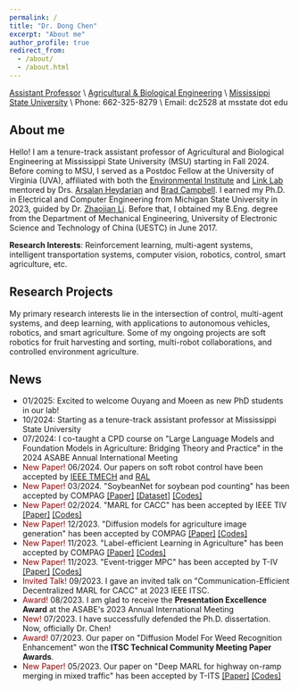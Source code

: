 ```yaml
---
permalink: /
title: "Dr. Dong Chen"
excerpt: "About me"
author_profile: true
redirect_from: 
  - /about/
  - /about.html
---
```


[Assistant Professor]() \\
[Agricultural & Biological Engineering](https://www.abe.msstate.edu/) \\
[Mississippi State University](https://www.msstate.edu/) \\
Phone: 662-325-8279 \\
Email: dc2528 at msstate dot edu

## About me
Hello! I am a tenure-track assistant professor of Agricultural and Biological Engineering at Mississippi State University (MSU) starting in Fall 2024. Before coming to MSU, I served as a Postdoc Fellow at the University of Virginia (UVA), affiliated with both the [Environmental Institute](https://environment.virginia.edu/) and [Link Lab](https://engineering.virginia.edu/link-lab) mentored by Drs. [Arsalan Heydarian](https://engineering.virginia.edu/faculty/arsalan-heydarian) and [Brad Campbell](https://engineering.virginia.edu/faculty/brad-campbell). I earned my Ph.D. in Electrical and Computer Engineering from Michigan State University in 2023, guided by Dr. [Zhaojian Li](https://www.egr.msu.edu/rival/). Before that, I obtained my B.Eng. degree from the Department of Mechanical Engineering, University of Electronic Science and Technology of China (UESTC) in June 2017.

**Research Interests**: Reinforcement learning, multi-agent systems, intelligent transportation systems, computer vision, robotics, control, smart agriculture, etc.

## Research Projects  
My primary research interests lie in the intersection of control, multi-agent systems, and deep learning, with applications to autonomous vehicles, robotics, and smart agriculture. Some of my ongoing projects are soft robotics for fruit harvesting and sorting, multi-robot collaborations, and controlled environment agriculture.

## News 
- <span style="color:darkred"> </span> 01/2025: Excited to welcome Ouyang and Moeen as new PhD students in our lab!
- <span style="color:darkred"> </span> 10/2024: Starting as a tenure-track assistant professor at Mississippi State University
- <span style="color:darkred"> </span> 07/2024: I co-taught a CPD course on "Large Language Models and Foundation Models in Agriculture: Bridging Theory and Practice" in the 2024 ASABE Annual International Meeting
- <span style="color:darkred"> New Paper! </span> 06/2024. Our papers on soft robot control have been accepted by [IEEE TMECH](https://ieeexplore.ieee.org/abstract/document/10554634) and [RAL](https://ieeexplore.ieee.org/document/10597668)
- <span style="color:darkred"> New Paper! </span> 03/2024. "SoybeanNet for soybean pod counting" has been accepted by COMPAG [[Paper]](https://www.sciencedirect.com/science/article/pii/S0168169924002527) [[Dataset]](https://www.kaggle.com/datasets/jiajiali/uav-based-soybean-pod-images) [[Codes]](https://github.com/JiajiaLi04/Soybean-Pod-Counting-from-UAV-Images)
- <span style="color:darkred"> New Paper! </span> 02/2024. "MARL for CACC" has been accepted by IEEE TIV [[Paper]](https://ieeexplore.ieee.org/abstract/document/10443048) [[Codes]](https://github.com/DongChen06/MACACC)
- <span style="color:darkred"> New Paper! </span> 12/2023. "Diffusion models for agriculture image generation" has been accepted by COMPAG [[Paper]](https://www.sciencedirect.com/science/article/pii/S0168169923009055) [[Codes]](https://github.com/DongChen06/DMWeeds)
- <span style="color:darkred"> New Paper! </span> 11/2023. "Label-efficient Learning in Agriculture" has been accepted by COMPAG [[Paper]](https://www.sciencedirect.com/science/article/pii/S0168169923008001) [[Codes]](https://github.com/JiajiaLi04/Label-efficient-in-Agriculture)
- <span style="color:darkred"> New Paper! </span> 11/2023. "Event-trigger MPC" has been accepted by T-IV [[Paper]](https://ieeexplore.ieee.org/document/10306336) [[Codes]](https://github.com/DangFengying/RL-based-event-triggered-MPC)
- <span style="color:darkred"> Invited Talk! </span> 09/2023. I gave an invited talk on "Communication-Efficient Decentralized MARL for CACC" at 2023 IEEE ITSC.
- <span style="color:darkred"> Award! </span> 08/2023. I am glad to receive the **Presentation Excellence Award** at the ASABE's 2023 Annual International Meeting
- <span style="color:darkred"> New! </span> 07/2023. I have successfully defended the Ph.D. dissertation. Now, officially Dr. Chen!
- <span style="color:darkred"> Award! </span> 07/2023. Our paper on "Diffusion Model For Weed Recognition Enhancement" won the **ITSC Technical Community Meeting Paper Awards**.
- <span style="color:darkred"> New Paper! </span> 05/2023.  Our paper on "Deep MARL for highway on-ramp merging in mixed traffic" has been accepted by T-ITS [[Paper]](https://ieeexplore.ieee.org/abstract/document/10159552) [[Codes]](https://github.com/DongChen06/MARL_CAVs)

<br/>

<script type='text/javascript' id='clustrmaps' src='//cdn.clustrmaps.com/map_v2.js?cl=ffffff&w=300&t=tt&d=SwUv9j7dZkNLy25NFF2QqQ3t7PxjENqQJIJ1Qcc3hPY&co=2d78ad&cmo=3acc3a&cmn=ff5353&ct=ffffff'></script>
